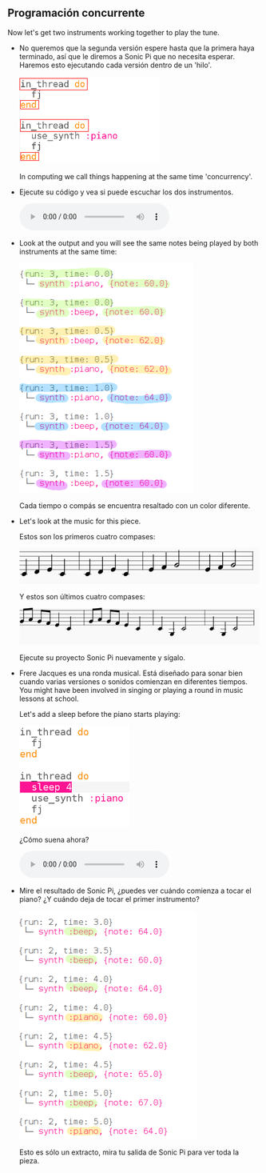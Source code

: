 ## Programación concurrente

Now let's get two instruments working together to play the tune.

+ No queremos que la segunda versión espere hasta que la primera haya terminado, así que le diremos a Sonic Pi que no necesita esperar. Haremos esto ejecutando cada versión dentro de un 'hilo'.
    
    ![captura de pantalla](images/round-thread.png)
    
    In computing we call things happening at the same time 'concurrency'.

+ Ejecute su código y vea si puede escuchar los dos instrumentos.
    
    <div id="audio-preview" class="pdf-hidden">
      <audio controls preload> <source src="resources/frerejacques2.mp3" type="audio/mpeg"> Tu navegador no tiene soporte para el elemento de <code>audio</code>. </audio>
    </div>
+ Look at the output and you will see the same notes being played by both instruments at the same time:
    
    ![captura de pantalla](images/round-conc-output.png)
    
    Cada tiempo o compás se encuentra resaltado con un color diferente.

+ Let's look at the music for this piece.
    
    Estos son los primeros cuatro compases:
    
    ![captura de pantalla](images/round-music1.png)
    
    Y estos son últimos cuatro compases:
    
    ![captura de pantalla](images/round-music2.png)
    
    Ejecute su proyecto Sonic Pi nuevamente y sígalo.

+ Frere Jacques es una ronda musical. Está diseñado para sonar bien cuando varias versiones o sonidos comienzan en diferentes tiempos. You might have been involved in singing or playing a round in music lessons at school.
    
    Let's add a sleep before the piano starts playing:
    
    ![captura de pantalla](images/round-sleep.png)
    
    ¿Cómo suena ahora?
    
    <div id="audio-preview" class="pdf-hidden">
      <audio controls preload> <source src="resources/frerejacques3.mp3" type="audio/mpeg"> Tu navegador no tiene soporte para el elemento de <code>audio</code>. </audio>
    </div>
+ Mire el resultado de Sonic Pi, ¿puedes ver cuándo comienza a tocar el piano? ¿Y cuándo deja de tocar el primer instrumento?
    
    ![captura de pantalla](images/round-conc-output2.png)
    
    Esto es sólo un extracto, mira tu salida de Sonic Pi para ver toda la pieza.
